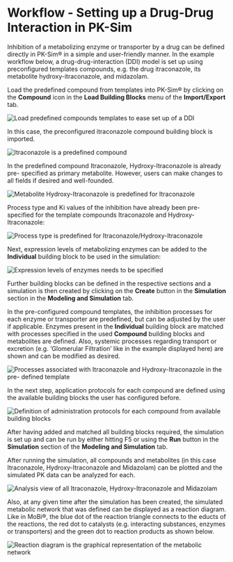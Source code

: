 # Workflow - Setting up a Drug-Drug Interaction in PK-Sim‌

Inhibition of a metabolizing enzyme or transporter by a drug can be defined directly in PK-Sim® in a simple and user-friendly manner. In the example workflow below, a drug-drug-interaction (DDI) model is set up using preconfigured templates compounds, e.g. the drug itraconazole, its metabolite hydroxy-itraconazole, and midazolam.

Load the predefined compound from templates into PK-Sim® by clicking on the **Compound** icon in the **Load Building Blocks** menu of the **Import/Export** tab.

![Load predefined compounds templates to ease set up of a DDI](../assets/images/part-5/LoadCompoundTemplate.png)

In this case, the preconfigured itraconazole compound building block is imported.

![Itraconazole is a predefined compound](../assets/images/part-5/LoadItraconazole.png)

In the predefined compound Itraconazole, Hydroxy-Itraconazole is already pre- specified as primary metabolite. However, users can make changes to all fields if desired and well-founded.

![Metabolite Hydroxy-Itraconazole is predefined for Itraconazole](../assets/images/part-5/LoadItraconazoleMetabolite.png)

Process type and Ki values of the inhibition have already been pre-specified for the template compounds Itraconazole and Hydroxy-Itraconazole:

![Process type is predefined for Itraconazole/Hydroxy-Itraconazole](../assets/images/part-5/LoadItraconazoleProcess.png)

Next, expression levels of metabolizing enzymes can be added to the **Individual** building block to be used in the simulation:

![Expression levels of enzymes needs to be specified](../assets/images/part-5/LoadItraconazoleEnzymes.png)

Further building blocks can be defined in the respective sections and a simulation is then created by clicking on the **Create** button in the **Simulation** section in the **Modeling and Simulation** tab.

In the pre-configured compound templates, the inhibition processes for each enzyme or transporter are predefined, but can be adjusted by the user if applicable. Enzymes present in the **Individual** building block are matched with processes specified in the used **Compound** building blocks and metabolites are defined. Also, systemic processes regarding transport or excretion (e.g. ‘Glomerular Filtration’ like in the example displayed here) are shown and can be modified as desired.

![Processes associated with Itraconazole and Hydroxy-Itraconazole in the pre- defined template](../assets/images/part-5/ItraconazoleTemplateSimulation.png)

In the next step, application protocols for each compound are defined using the available building blocks the user has configured before.

![Definition of administration protocols for each compound from available building blocks](../assets/images/part-5/ItraconazoleTemplateAdmin.png)

After having added and matched all building blocks required, the simulation is set up and can be run by either hitting F5 or using the **Run** button in the **Simulation** section of the **Modeling and Simulation** tab.

After running the simulation, all compounds and metabolites (in this case Itraconazole, Hydroxy-Itraconazole and Midazolam) can be plotted and the simulated PK data can be analyzed for each.

![Analysis view of all Itraconazole, Hydroxy-Itraconazole and Midazolam](../assets/images/part-5/ItraconazoleTemplateSimResult1.png)

Also, at any given time after the simulation has been created, the simulated metabolic network that was defined can be displayed as a reaction diagram. Like in MoBi®, the blue dot of the reaction triangle connects to the educts of the reactions, the red dot to catalysts (e.g. interacting substances, enzymes or transporters) and the green dot to reaction products as shown below.

![Reaction diagram is the graphical representation of the metabolic network](../assets/images/part-5/ItraconazoleTemplateSimResult2.png)
